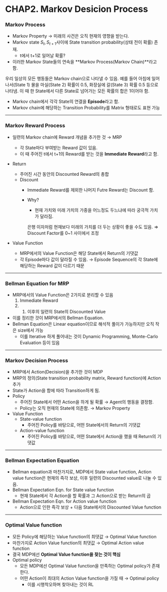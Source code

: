 # CHAP2. Markov Desicion Process

### Markov Process

- Markov Property → 미래의 사건은 오직 현재의 영향을 받는다.
- Markov state $S_{t}, S_{t+1}$사이에 State transition probability(상태 전이 확률) 존재.
    - t에서 t+1로 일어날 확률?
- 이러한 Markov State들의 연속을 **Markov Process(Markov Chain)**라고 함.

우리 일상의 모든 행동들은 Markov chain으로 나타낼 수 있음. 예를 들어 아침에 일어나서(State 1) 물을 마실(State 2) 확률이 0.5, 화장실에 갈(State 3) 확률 0.5 등으로 나타냄.
이 때 한 State에서 다른 State로 넘어가는 모든 확률의 합은 1이어야 함.

- Markov chain에서 각각 State의 연결을 **Episode**라고 함.
- Markov chain에 해당하는 Transition Probability를 Matrix 형태로도 표현 가능

---

### Markov Reward Process

- 일련의 Markov chain에 Reward 개념을 추가한 것 → MRP
    - 각 State마다 부여받는 Reward 값이 있음.
    - 이 때 주어진 t에서 t+1의 Reward를 받는 것을 **Immediate Reward**라고 함.
- Return
    - 주어진 시간 동안의 Discounted Reward의 총합
    - Discount
        - Immediate Reward를 제외한 나머지 Futre Reward는 Discount 함.
        - Why?
            - 현재 가치와 미래 가치의 가중을 어느정도 두느냐에 따라 궁극적 가치가 달라짐.

            은행 이자처럼 현재보다 미래의 가치를 더 두는 상황이 좋을 수도 있음. ⇒ Discount Factor를 0~1 사이에서 조정

- Value Function
    - MRP에서의 Value Function은 해당 State에서 Return의 기댓값
    - 각 Episode마다 값이 달라질 수 있음. → Episode Sequence의 각 State에 해당하는 Reward 값이 다르기 때문

---

### Bellman Equation for MRP

- MRP에서의 Value Function은 2가지로 분리할 수 있음
    1. Immediate Reward
    2. 1. 이후의 일련의 State의 Discounted Value
- 이를 정리한 것이 MRP에서의 Bellman Equation.
- Bellman Equation은 Linear equation이므로 해석적 풀이가 가능하지만 오직 작은 size에서 가능
    - 이를 Iterative 하게 풀어내는 것이 Dynamic Programming, Monte-Carlo Evaluation 등이 있음

---

### Markov Decision Process

- MRP에서 Action(Decision)을 추가한 것이 MDP
- MRP의 정의(State transition probability matrix, Reward function)에 Action 추가
- State가 Action을 함에 따라 Transition하게 됨.
- Policy
    - 주어진 State에서 어떤 Action을 하게 될 확률 → Agent의 행동을 결정함.
    - Policy는 오직 현재의 State에 의존함. → Markov Property
- Value Function
    - State-value function
        - 주어진 Policy를 바탕으로, 어떤 State에서의 Return의 기댓값
    - Action-value function
        - 주어진 Policy를 바탕으로, 어떤 State에서 Action을 했을 때 Return의 기댓값

---

### Bellman Expectation Equation

- Bellman equation과 마찬가지로, MDP에서 State value function, Action value function은 현재의 즉각 보상, 이후 일련의 Discounted value로 나눌 수 있음.
- Bellman Expectation Eqn. for State value function
    - 현재 State에서 각 Action을 할 확률과 그 Action으로 받는 Return의 곱
- Bellman Expectation Eqn. for Action value function
    - Action으로 인한 즉각 보상 + 다음 State에서의 Discounted Value function

---

### Optimal Value function

- 모든 Policy에 해당하는 Value function의 최댓값 → Optimal Value function
- 마찬가지로 Action Value function의 최댓값 → Optimal Action value function
- 결국 MDP에선 **Optimal Value function을 찾는 것이 핵심**
- Optimal policy
    - 모든 MDP에선 Optimal Value function을 만족하는 Optimal policy가 존재한다.
    - 어떤 Action이 최대의 Action Value function을 가질 때 → Optimal policy
        - 이를 시행착오하며 찾아내는 것이 RL
